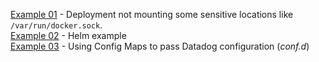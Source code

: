 [Example 01](eaxmple-01) - Deployment not mounting some sensitive locations like `/var/run/docker.sock`.   
[Example 02](eaxmple-03) - Helm example  
[Example 03](eaxmple-03) - Using Config Maps to pass Datadog configuration (*conf.d*)
